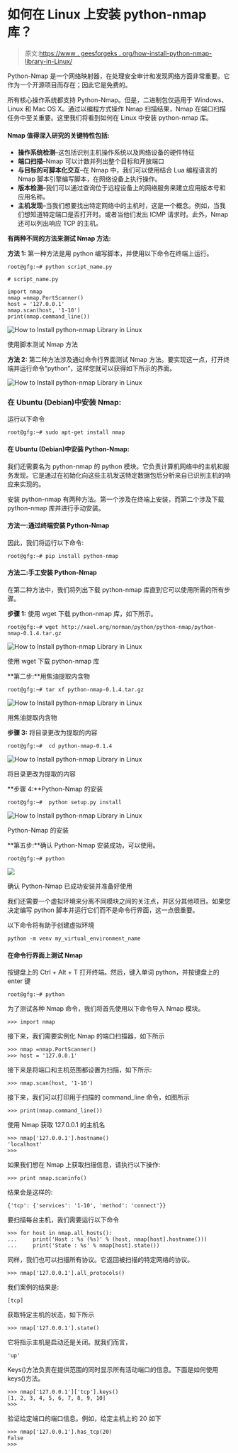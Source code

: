 # 如何在 Linux 上安装 python-nmap 库？

> 原文:[https://www . geesforgeks . org/how-install-python-nmap-library-in-Linux/](https://www.geeksforgeeks.org/how-to-install-python-nmap-library-in-linux/)

Python-Nmap 是一个网络映射器，在处理安全审计和发现网络方面非常重要。它作为一个开源项目而存在；因此它是免费的。

所有核心操作系统都支持 Python-Nmap。但是，二进制包仅适用于 Windows、Linux 和 Mac OS X。通过以编程方式操作 Nmap 扫描结果，Nmap 在端口扫描任务中至关重要。这里我们将看到如何在 Linux 中安装 python-nmap 库。

#### Nmap 值得深入研究的关键特性包括:

*   **操作系统检测**–这包括识别主机操作系统以及网络设备的硬件特征
*   **端口扫描**–Nmap 可以计数并列出整个目标和开放端口
*   **与目标的可脚本化交互**–在 Nmap 中，我们可以使用结合 Lua 编程语言的 Nmap 脚本引擎编写脚本，在网络设备上执行操作。
*   **版本检测**–我们可以通过查询位于远程设备上的网络服务来建立应用版本号和应用名称。
*   **主机发现**–当我们想要找出特定网络中的主机时，这是一个概念。例如，当我们想知道特定端口是否打开时。或者当他们发出 ICMP 请求时。此外，Nmap 还可以列出响应 TCP 的主机。

**有两种不同的方法来测试 Nmap 方法:**

**方法 1:** 第一种方法是用 python 编写脚本，并使用以下命令在终端上运行。

```
root@gfg:~# python script_name.py
```

```
# script_name.py

import nmap
nmap =nmap.PortScanner()
host = '127.0.0.1'
nmap.scan(host, '1-10')
print(nmap.command_line())
```

![How to Install python-nmap Library in Linux](img/643ddec954628cde32ac2abc87b5cbc6.png)

使用脚本测试 Nmap 方法

**方法 2:** 第二种方法涉及通过命令行界面测试 Nmap 方法。要实现这一点，打开终端并运行命令“python”，这样您就可以获得如下所示的界面。

![How to Install python-nmap Library in Linux](img/0ea87a7859dd8c997549387e4602b2f6.png)

### 在 Ubuntu (Debian)中安装 Nmap:

运行以下命令

```
root@gfg:~# sudo apt-get install nmap
```

#### 在 Ubuntu (Debian)中安装 Python-Nmap:

我们还需要名为 python-nmap 的 python 模块。它负责计算机网络中的主机和服务发现。它是通过在初始化向这些主机发送特定数据包后分析来自已识别主机的响应来实现的。

安装 python-nmap 有两种方法。第一个涉及在终端上安装，而第二个涉及下载 python-nmap 库并进行手动安装。

#### 方法一:通过终端安装 Python-Nmap

因此，我们将运行以下命令:

```
root@gfg:~# pip install python-nmap
```

#### 方法二:手工安装 Python-Nmap

在第二种方法中，我们将列出下载 python-nmap 库直到它可以使用所需的所有步骤。

**步骤 1:** 使用 wget 下载 python-nmap 库，如下所示。

```
root@gfg:~# wget http://xael.org/norman/python/python-nmap/python-nmap-0.1.4.tar.gz
```

![How to Install python-nmap Library in Linux](img/fd0185798ce4f5577bc887985d50f807.png)

使用 wget 下载 python-nmap 库

**第二步:**用焦油提取内含物

```
root@gfg:~# tar xf python-nmap-0.1.4.tar.gz 
```

![How to Install python-nmap Library in Linux](img/acdd98f2f9e99693a683d1ac7946ee71.png)

用焦油提取内含物

**步骤 3:** 将目录更改为提取的内容

```
root@gfg:~#  cd python-nmap-0.1.4
```

![How to Install python-nmap Library in Linux](img/2d9da4bf187874278bd4ff77adbed081.png)

将目录更改为提取的内容

**步骤 4:**Python-Nmap 的安装

```
root@gfg:~#  python setup.py install
```

![How to Install python-nmap Library in Linux](img/363c82a1459ba807ae3ca722b23de25b.png)

Python-Nmap 的安装

**第五步:**确认 Python-Nmap 安装成功，可以使用。

```
root@gfg:~# python
```

![](img/f035d99aa5735302d01bcc435225ac3a.png)

确认 Python-Nmap 已成功安装并准备好使用

我们还需要一个虚拟环境来分离不同模块之间的关注点，并区分其他项目。如果您决定编写 python 脚本并运行它们而不是命令行界面，这一点很重要。

以下命令将有助于创建虚拟环境

```
python -m venv my_virtual_environment_name
```

#### 在命令行界面上测试 Nmap

按键盘上的 Ctrl + Alt + T 打开终端。然后，键入单词 python，并按键盘上的 enter 键

```
root@gfg:~# python
```

为了测试各种 Nmap 命令，我们将首先使用以下命令导入 Nmap 模块。

```
>>> import nmap
```

接下来，我们需要实例化 Nmap 的端口扫描器，如下所示

```
>>> nmap =nmap.PortScanner()
>>> host = '127.0.0.1'
```

接下来是将端口和主机范围都设置为扫描，如下所示:

```
>>> nmap.scan(host, '1-10')
```

接下来，我们可以打印用于扫描的 command_line 命令，如图所示

```
>>> print(nmap.command_line())
```

使用 Nmap 获取 127.0.0.1 的主机名

```
>>> nmap['127.0.0.1'].hostname()
'localhost'
>>>
```

如果我们想在 Nmap 上获取扫描信息，请执行以下操作:

```
>>> print nmap.scaninfo()
```

结果会是这样的:

```
{'tcp': {'services': '1-10', 'method': 'connect'}}
```

要扫描每台主机，我们需要运行以下命令

```
>>> for host in nmap.all_hosts():
...     print('Host : %s (%s)' % (host, nmap[host].hostname()))
...     print('State : %s' % nmap[host].state())
```

同样，我们也可以扫描所有协议。它返回被扫描的特定网络的协议。

```
>>> nmap['127.0.0.1'].all_protocols()
```

我们案例的结果是:

```
[tcp]
```

获取特定主机的状态，如下所示

```
>>> nmap['127.0.0.1'].state()
```

它将指示主机是启动还是关闭。就我们而言，

```
'up'
```

Keys()方法负责在提供范围的同时显示所有活动端口的信息。下面是如何使用 keys()方法。

```
>>> nmap['127.0.0.1']['tcp'].keys()
[1, 2, 3, 4, 5, 6, 7, 8, 9, 10]
>>>
```

验证给定端口的端口信息。例如，给定主机上的 20 如下

```
>>> nmap['127.0.0.1'].has_tcp(20)
False
>>>
```